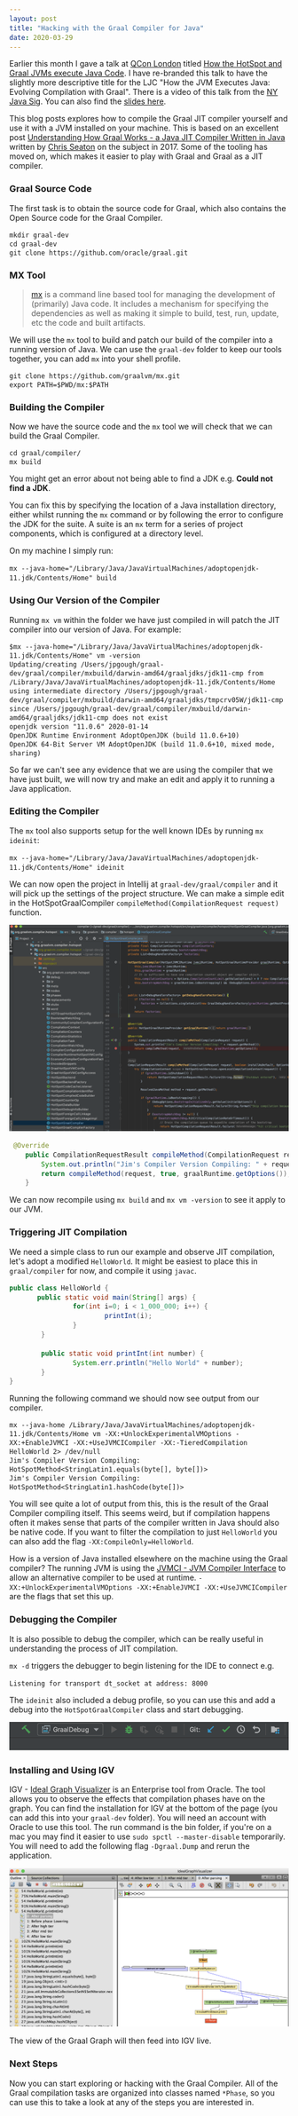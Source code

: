 ```yaml
---
layout: post
title: "Hacking with the Graal Compiler for Java"
date: 2020-03-29
---
```


Earlier this month I gave a talk at [QCon London](https://qconlondon.com) titled [How the HotSpot and Graal JVMs execute Java Code](https://qconlondon.com/london2020/presentation/hotspot-graal-jvms-execute-java-code).
I have re-branded this talk to have the slightly more descriptive title for the LJC "How the JVM Executes Java: Evolving Compilation with Graal".
There is a video of this talk from the [NY Java Sig](https://youtu.be/oIcU6Emxj_s). 
You can also find the [slides here](/assets/slide-decks/graal-compiler-java-printable.pdf).

This blog posts explores how to compile the Graal JIT compiler yourself and use it with a JVM installed on your machine. 
This is based on an excellent post [Understanding How Graal Works - a Java JIT Compiler Written in Java](https://chrisseaton.com/truffleruby/jokerconf17/) written by [Chris Seaton](https://chrisseaton.com) on the subject in 2017.
Some of the tooling has moved on, which makes it easier to play with Graal and Graal as a JIT compiler. 

### Graal Source Code

The first task is to obtain the source code for Graal, which also contains the Open Source code for the Graal Compiler.

```shell
mkdir graal-dev
cd graal-dev
git clone https://github.com/oracle/graal.git
```

### MX Tool

> [mx](https://github.com/graalvm/mx) is a command line based tool for managing the development of (primarily) Java code. 
> It includes a mechanism for specifying the dependencies as well as making it simple to build, test, run, update, etc the code and built artifacts. 

We will use the `mx` tool to build and patch our build of the compiler into a running version of Java.
We can use the `graal-dev` folder to keep our tools together, you can add `mx` into your shell profile. 

```shell
git clone https://github.com/graalvm/mx.git
export PATH=$PWD/mx:$PATH 
```

### Building the Compiler

Now we have the source code and the `mx` tool we will check that we can build the Graal Compiler.

```shell
cd graal/compiler/
mx build
```

You might get an error about not being able to find a JDK e.g. **Could not find a JDK**.

You can fix this by specifying the location of a Java installation directory, either whilst running the `mx` command or by following the error to configure the JDK for the suite.
A suite is an `mx` term for a series of project components, which is configured at a directory level.

On my machine I simply run:

`mx --java-home="/Library/Java/JavaVirtualMachines/adoptopenjdk-11.jdk/Contents/Home" build`

### Using Our Version of the Compiler

Running `mx vm` within the folder we have just compiled in will patch the JIT compiler into our version of Java. 
For example:

```shell
$mx --java-home="/Library/Java/JavaVirtualMachines/adoptopenjdk-11.jdk/Contents/Home" vm -version 
Updating/creating /Users/jpgough/graal-dev/graal/compiler/mxbuild/darwin-amd64/graaljdks/jdk11-cmp from /Library/Java/JavaVirtualMachines/adoptopenjdk-11.jdk/Contents/Home using intermediate directory /Users/jpgough/graal-dev/graal/compiler/mxbuild/darwin-amd64/graaljdks/tmpcrv05W/jdk11-cmp since /Users/jpgough/graal-dev/graal/compiler/mxbuild/darwin-amd64/graaljdks/jdk11-cmp does not exist
openjdk version "11.0.6" 2020-01-14
OpenJDK Runtime Environment AdoptOpenJDK (build 11.0.6+10)
OpenJDK 64-Bit Server VM AdoptOpenJDK (build 11.0.6+10, mixed mode, sharing)
```

So far we can't see any evidence that we are using the compiler that we have just built, we will now try and make an edit and apply it to running a Java application.

### Editing the Compiler

The `mx` tool also supports setup for the well known IDEs by running `mx ideinit`:

`mx --java-home="/Library/Java/JavaVirtualMachines/adoptopenjdk-11.jdk/Contents/Home" ideinit`

We can now open the project in Intellij at `graal-dev/graal/compiler` and it will pick up the settings of the project structure.
We can make a simple edit in the HotSpotGraalCompiler `compileMethod(CompilationRequest request)` function.

![Hotspot Graal Compiler](/assets/images/blog/graal-hacking/hotspot-graal-compiler.png)

```java
 @Override
    public CompilationRequestResult compileMethod(CompilationRequest request) {
        System.out.println("Jim's Compiler Version Compiling: " + request.getMethod());
        return compileMethod(request, true, graalRuntime.getOptions());
    }
```

We can now recompile using `mx build` and `mx vm -version` to see it apply to our JVM.

### Triggering JIT Compilation

We need a simple class to run our example and observe JIT compilation, let's adopt a modified `HelloWorld`.
It might be easiest to place this in `graal/compiler` for now, and compile it using `javac`.

```java
public class HelloWorld {
       public static void main(String[] args) {
                for(int i=0; i < 1_000_000; i++) {
                        printInt(i);
                }
        }

        public static void printInt(int number) {
                System.err.println("Hello World" + number);
        }
}
```

Running the following command we should now see output from our compiler. 

```
mx --java-home /Library/Java/JavaVirtualMachines/adoptopenjdk-11.jdk/Contents/Home vm -XX:+UnlockExperimentalVMOptions -XX:+EnableJVMCI -XX:+UseJVMCICompiler -XX:-TieredCompilation HelloWorld 2> /dev/null 
Jim's Compiler Version Compiling: HotSpotMethod<StringLatin1.equals(byte[], byte[])>
Jim's Compiler Version Compiling: HotSpotMethod<StringLatin1.hashCode(byte[])>
```

You will see quite a lot of output from this, this is the result of the Graal Compiler compiling itself. 
This seems weird, but if compilation happens often it makes sense that parts of the compiler written in Java should also be native code.
If you want to filter the compilation to just `HelloWorld` you can also add the flag `-XX:CompileOnly=HelloWorld`.

How is a version of Java installed elsewhere on the machine using the Graal compiler?
The running JVM is using the [JVMCI - JVM Compiler Interface](https://openjdk.java.net/jeps/243) to allow an alternative compiler to be used at runtime. 
`-XX:+UnlockExperimentalVMOptions -XX:+EnableJVMCI -XX:+UseJVMCICompiler` are the flags that set this up.

### Debugging the Compiler

It is also possible to debug the compiler, which can be really useful in understanding the process of JIT compilation.

`mx -d` triggers the debugger to begin listening for the IDE to connect e.g.

`Listening for transport dt_socket at address: 8000`

The `ideinit` also included a debug profile, so you can use this and add a debug into the `HotSpotGraalCompiler` class and start debugging. 

![Debug](/assets/images/blog/graal-hacking/debug.png)

### Installing and Using IGV

IGV - [Ideal Graph Visualizer](https://www.oracle.com/downloads/graalvm-downloads.html) is an Enterprise tool from Oracle.
The tool allows you to observe the effects that compilation phases have on the graph. 
You can find the installation for IGV at the bottom of the page (you can add this into your `graal-dev` folder).
You will need an account with Oracle to use this tool. 
The run command is the bin folder, if you're on a mac you may find it easier to use `sudo spctl --master-disable` temporarily.
You will need to add the following flag `-Dgraal.Dump` and rerun the application. 

![Ideal Graph Visualizer](/assets/images/blog/graal-hacking/igv.png)

The view of the Graal Graph will then feed into IGV live. 

### Next Steps

Now you can start exploring or hacking with the Graal Compiler. 
All of the Graal compilation tasks are organized into classes named `*Phase`, so you can use this to take a look at any of the steps you are interested in. 

